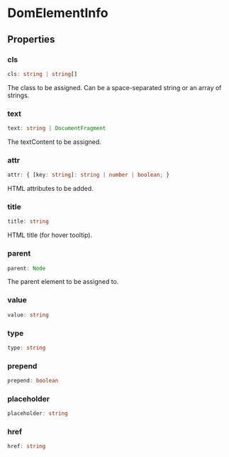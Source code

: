 <!--
 * @Author: haifeng.lu haifeng.lu@ly.com
 * @Date: 2022-12-21 10:40:08
 * @LastEditors: haifeng.lu
 * @LastEditTime: 2022-12-21 10:40:18
 * @Description: 
-->
# DomElementInfo

## Properties

### cls

```ts
cls: string | string[]
```

The class to be assigned. Can be a space-separated string or an array of strings.

### text

```ts
text: string | DocumentFragment
```

The textContent to be assigned.

### attr

```ts
attr: { [key: string]: string | number | boolean; }
```

HTML attributes to be added.

### title

```ts
title: string
```

HTML title (for hover tooltip).

### parent

```ts
parent: Node
```

The parent element to be assigned to.

### value

```ts
value: string
```

### type

```ts
type: string
```

### prepend

```ts
prepend: boolean
```

### placeholder

```ts
placeholder: string
```

### href

```ts
href: string
```
